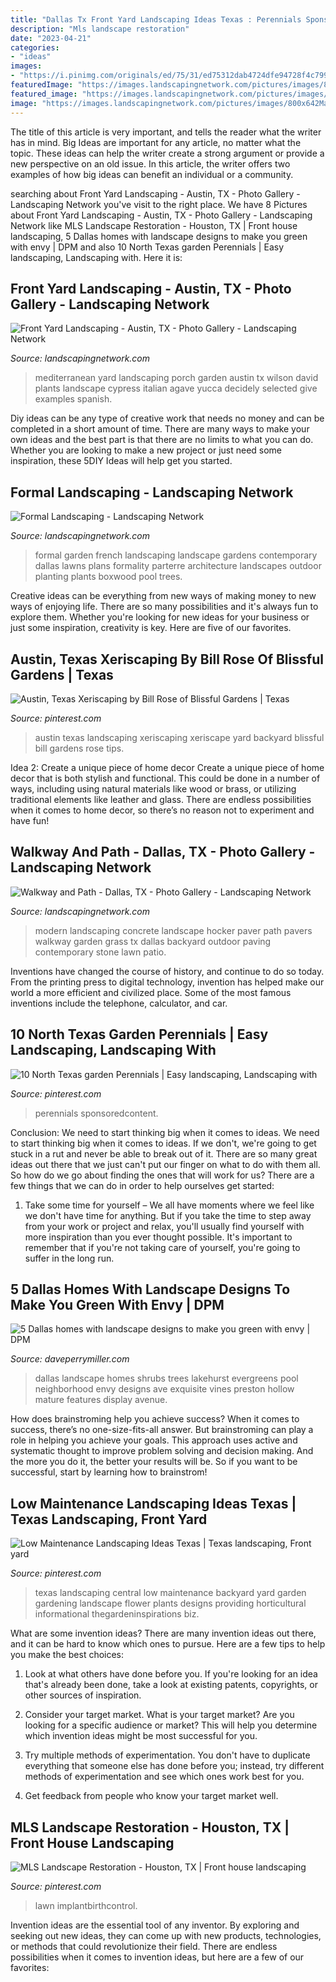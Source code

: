 ```yaml
---
title: "Dallas Tx Front Yard Landscaping Ideas Texas : Perennials Sponsoredcontent"
description: "Mls landscape restoration"
date: "2023-04-21"
categories:
- "ideas"
images:
- "https://i.pinimg.com/originals/ed/75/31/ed75312dab4724dfe94728f4c7996d4f.jpg"
featuredImage: "https://images.landscapingnetwork.com/pictures/images/800x642Max/walkway-and-path_4/concrete-paver-path-hocker-design-group_238.jpg"
featured_image: "https://images.landscapingnetwork.com/pictures/images/900x705Max/site_8/lawns-of-dallas-lawns-of-dallas_3984.jpg"
image: "https://images.landscapingnetwork.com/pictures/images/800x642Max/front-yard-landscaping_15/mediterranean-front-yard-david-wilson-garden-design_1006.jpg"
---
```



The title of this article is very important, and tells the reader what the writer has in mind.
Big Ideas are important for any article, no matter what the topic. These ideas can help the writer create a strong argument or provide a new perspective on an old issue. In this article, the writer offers two examples of how big ideas can benefit an individual or a community.

	

		
searching about Front Yard Landscaping - Austin, TX - Photo Gallery - Landscaping Network you've visit to the right place. We have 8 Pictures about Front Yard Landscaping - Austin, TX - Photo Gallery - Landscaping Network like MLS Landscape Restoration - Houston, TX | Front house landscaping, 5 Dallas homes with landscape designs to make you green with envy | DPM and also 10 North Texas garden Perennials | Easy landscaping, Landscaping with. Here it is:
		
    
## Front Yard Landscaping - Austin, TX - Photo Gallery - Landscaping Network

<img loading=lazy src="https://images.landscapingnetwork.com/pictures/images/800x642Max/front-yard-landscaping_15/mediterranean-front-yard-david-wilson-garden-design_1006.jpg" onerror="this.onerror=null;this.src='https://tse4.mm.bing.net/th?id=OIP.uGvjvG9ItmwPbdOX0T0mlQHaFg&amp;pid=15.1';" alt="Front Yard Landscaping - Austin, TX - Photo Gallery - Landscaping Network">

_Source: landscapingnetwork.com_

>mediterranean yard landscaping porch garden austin tx wilson david plants landscape cypress italian agave yucca decidely selected give examples spanish. 

	

Diy ideas can be any type of creative work that needs no money and can be completed in a short amount of time. There are many ways to make your own ideas and the best part is that there are no limits to what you can do. Whether you are looking to make a new project or just need some inspiration, these 5DIY Ideas will help get you started.

    
## Formal Landscaping - Landscaping Network

<img loading=lazy src="https://images.landscapingnetwork.com/pictures/images/900x705Max/site_8/lawns-of-dallas-lawns-of-dallas_3984.jpg" onerror="this.onerror=null;this.src='https://tse2.mm.bing.net/th?id=OIP.Iv3mWVohFkqViPo7L-6NxgHaE6&amp;pid=15.1';" alt="Formal Landscaping - Landscaping Network">

_Source: landscapingnetwork.com_

>formal garden french landscaping landscape gardens contemporary dallas lawns plans formality parterre architecture landscapes outdoor planting plants boxwood pool trees. 

	

Creative ideas can be everything from new ways of making money to new ways of enjoying life. There are so many possibilities and it's always fun to explore them. Whether you're looking for new ideas for your business or just some inspiration, creativity is key. Here are five of our favorites.

    
## Austin, Texas Xeriscaping By Bill Rose Of Blissful Gardens | Texas

<img loading=lazy src="https://i.pinimg.com/originals/07/30/ce/0730ce84a01454098bee950692bfe649.jpg" onerror="this.onerror=null;this.src='https://tse3.mm.bing.net/th?id=OIP.0kNZ0Gw6og_bjRc4kqr4kAHaFj&amp;pid=15.1';" alt="Austin, Texas Xeriscaping by Bill Rose of Blissful Gardens | Texas">

_Source: pinterest.com_

>austin texas landscaping xeriscaping xeriscape yard backyard blissful bill gardens rose tips. 

	

Idea 2: Create a unique piece of home decor
Create a unique piece of home decor that is both stylish and functional. This could be done in a number of ways, including using natural materials like wood or brass, or utilizing traditional elements like leather and glass. There are endless possibilities when it comes to home decor, so there’s no reason not to experiment and have fun!

    
## Walkway And Path - Dallas, TX - Photo Gallery - Landscaping Network

<img loading=lazy src="https://images.landscapingnetwork.com/pictures/images/800x642Max/walkway-and-path_4/concrete-paver-path-hocker-design-group_238.jpg" onerror="this.onerror=null;this.src='https://tse1.mm.bing.net/th?id=OIP.azGYC6_YcsoWucXA4QAqTQHaE6&amp;pid=15.1';" alt="Walkway and Path - Dallas, TX - Photo Gallery - Landscaping Network">

_Source: landscapingnetwork.com_

>modern landscaping concrete landscape hocker paver path pavers walkway garden grass tx dallas backyard outdoor paving contemporary stone lawn patio. 

	

Inventions have changed the course of history, and continue to do so today. From the printing press to digital technology, invention has helped make our world a more efficient and civilized place. Some of the most famous inventions include the telephone, calculator, and car.

    
## 10 North Texas Garden Perennials | Easy Landscaping, Landscaping With

<img loading=lazy src="https://i.pinimg.com/originals/8a/41/7b/8a417b32c5f031fedfa9fc8cb67066f8.png" onerror="this.onerror=null;this.src='https://tse4.mm.bing.net/th?id=OIP.FROCz9mu23tYCpJpalKfnQHaE7&amp;pid=15.1';" alt="10 North Texas garden Perennials | Easy landscaping, Landscaping with">

_Source: pinterest.com_

>perennials sponsoredcontent. 

	

Conclusion: We need to start thinking big when it comes to ideas.
We need to start thinking big when it comes to ideas. If we don't, we're going to get stuck in a rut and never be able to break out of it. There are so many great ideas out there that we just can't put our finger on what to do with them all. So how do we go about finding the ones that will work for us? There are a few things that we can do in order to help ourselves get started: 
1) Take some time for yourself – We all have moments where we feel like we don't have time for anything. But if you take the time to step away from your work or project and relax, you'll usually find yourself with more inspiration than you ever thought possible. It's important to remember that if you're not taking care of yourself, you're going to suffer in the long run.

    
## 5 Dallas Homes With Landscape Designs To Make You Green With Envy | DPM

<img loading=lazy src="http://www.daveperrymiller.com/blog/wp-content/uploads/2014/03/5866-Lakehurst-Ave_-in-Dallas_121806.jpg" onerror="this.onerror=null;this.src='https://tse3.mm.bing.net/th?id=OIP.hlneJQBZ8_vVGZKFqNHxzgHaFj&amp;pid=15.1';" alt="5 Dallas homes with landscape designs to make you green with envy | DPM">

_Source: daveperrymiller.com_

>dallas landscape homes shrubs trees lakehurst evergreens pool neighborhood envy designs ave exquisite vines preston hollow mature features display avenue. 

	

How does brainstroming help you achieve success?
When it comes to success, there’s no one-size-fits-all answer. But brainstroming can play a role in helping you achieve your goals. This approach uses active and systematic thought to improve problem solving and decision making. And the more you do it, the better your results will be. So if you want to be successful, start by learning how to brainstrom!

    
## Low Maintenance Landscaping Ideas Texas | Texas Landscaping, Front Yard

<img loading=lazy src="https://i.pinimg.com/736x/a9/d4/74/a9d4746ab43f08bde8dec462241b3629--texas-landscaping-landscaping-ideas.jpg" onerror="this.onerror=null;this.src='https://tse2.mm.bing.net/th?id=OIP.zXgDHl44gUb-cKGKKPcmGgHaF2&amp;pid=15.1';" alt="Low Maintenance Landscaping Ideas Texas | Texas landscaping, Front yard">

_Source: pinterest.com_

>texas landscaping central low maintenance backyard yard garden gardening landscape flower plants designs providing horticultural informational thegardeninspirations biz. 

	

What are some invention ideas?
There are many invention ideas out there, and it can be hard to know which ones to pursue. Here are a few tips to help you make the best choices:
1. Look at what others have done before you. If you're looking for an idea that's already been done, take a look at existing patents, copyrights, or other sources of inspiration.

2. Consider your target market. What is your target market? Are you looking for a specific audience or market? This will help you determine which invention ideas might be most successful for you.

3. Try multiple methods of experimentation. You don't have to duplicate everything that someone else has done before you; instead, try different methods of experimentation and see which ones work best for you.

4. Get feedback from people who know your target market well.

    
## MLS Landscape Restoration - Houston, TX | Front House Landscaping

<img loading=lazy src="https://i.pinimg.com/originals/ed/75/31/ed75312dab4724dfe94728f4c7996d4f.jpg" onerror="this.onerror=null;this.src='https://tse2.mm.bing.net/th?id=OIP.DP_86F10XqcnePpM-s576wHaEi&amp;pid=15.1';" alt="MLS Landscape Restoration - Houston, TX | Front house landscaping">

_Source: pinterest.com_

>lawn implantbirthcontrol. 

	

Invention ideas are the essential tool of any inventor. By exploring and seeking out new ideas, they can come up with new products, technologies, or methods that could revolutionize their field. There are endless possibilities when it comes to invention ideas, but here are a few of our favorites:

